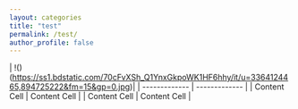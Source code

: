 ```yaml
---
layout: categories
title: "test"
permalink: /test/
author_profile: false
---
```



| !()(https://ss1.bdstatic.com/70cFvXSh_Q1YnxGkpoWK1HF6hhy/it/u=3364124465,894725222&fm=15&gp=0.jpg)|
| ------------- | ------------- |
| Content Cell  | Content Cell  |
| Content Cell  | Content Cell  |
